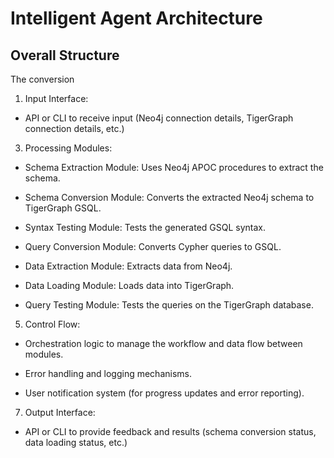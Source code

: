 # Intelligent Agent Architecture

## Overall Structure

The conversion

1.  Input Interface:

-   API or CLI to receive input (Neo4j connection details, TigerGraph connection details, etc.)

3.  Processing Modules:

-   Schema Extraction Module: Uses Neo4j APOC procedures to extract the schema.

-   Schema Conversion Module: Converts the extracted Neo4j schema to TigerGraph GSQL.

-   Syntax Testing Module: Tests the generated GSQL syntax.

-   Query Conversion Module: Converts Cypher queries to GSQL.

-   Data Extraction Module: Extracts data from Neo4j.

-   Data Loading Module: Loads data into TigerGraph.

-   Query Testing Module: Tests the queries on the TigerGraph database.

5.  Control Flow:

-   Orchestration logic to manage the workflow and data flow between modules.

-   Error handling and logging mechanisms.

-   User notification system (for progress updates and error reporting).

7.  Output Interface:

-   API or CLI to provide feedback and results (schema conversion status, data loading status, etc.)
